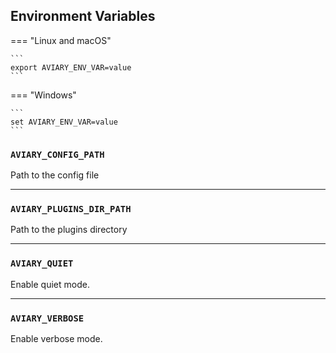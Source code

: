 ## Environment Variables

=== "Linux and macOS"

    ```
    export AVIARY_ENV_VAR=value
    ```

=== "Windows"

    ```
    set AVIARY_ENV_VAR=value
    ```

### `AVIARY_CONFIG_PATH`

Path to the config file

---

### `AVIARY_PLUGINS_DIR_PATH`

Path to the plugins directory

---

### `AVIARY_QUIET`

Enable quiet mode.

---

### `AVIARY_VERBOSE`

Enable verbose mode.
